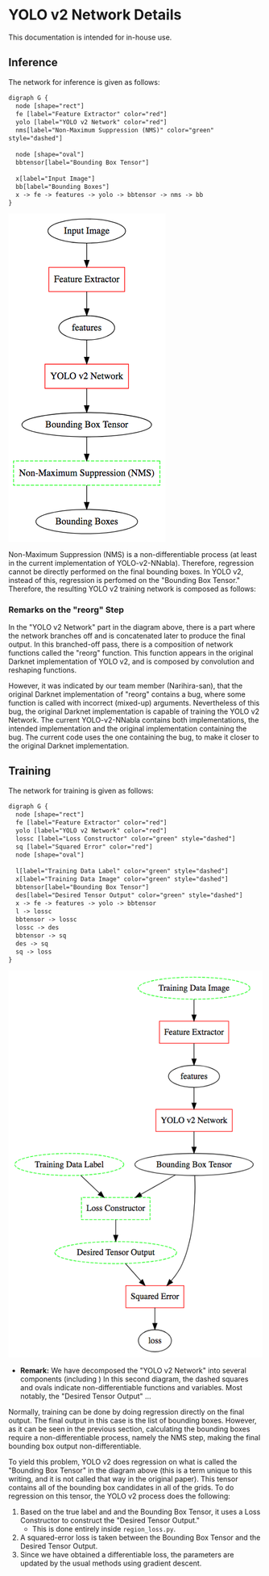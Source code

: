 # YOLO v2 Network Details
This documentation is intended for in-house use.

## Inference
The network for inference is given as follows:

```viz
digraph G {
  node [shape="rect"]
  fe [label="Feature Extractor" color="red"]
  yolo [label="YOLO v2 Network" color="red"]
  nms[label="Non-Maximum Suppression (NMS)" color="green" style="dashed"]

  node [shape="oval"]
  bbtensor[label="Bounding Box Tensor"]

  x[label="Input Image"]
  bb[label="Bounding Boxes"]
  x -> fe -> features -> yolo -> bbtensor -> nms -> bb
}
```
![A detailed description of the YOLO v2 Network.](./nw_fig_1.png)

Non-Maximum Suppression (NMS) is a non-differentiable process (at least in the current implementation of YOLO-v2-NNabla). Therefore, regression cannot be directly performed on the final bounding boxes. In YOLO v2, instead of this, regression is perfomed on the "Bounding Box Tensor." Therefore, the resulting YOLO v2 training network is composed as follows:

### Remarks on the "reorg" Step
In the "YOLO v2 Network" part in the diagram above, there is a part where the network branches off and is concatenated later to produce the final output. In this branched-off pass, there is a composition of network functions called the "reorg" function. This function appears in the original Darknet implementation of YOLO v2, and is composed by convolution and reshaping functions.

However, it was indicated by our team member (Narihira-san), that the original Darknet implementation of "reorg" contains a bug,
where some function is called with incorrect (mixed-up) arguments. Nevertheless of this bug, the original Darknet implementation is capable
of training the YOLO v2 Network.
The current YOLO-v2-NNabla contains both implementations, the intended implementation and the original implementation containing the bug.
The current code uses the one containing the bug, to make it closer to the original Darknet implementation.


## Training
The network for training is given as follows:

```viz
digraph G {
  node [shape="rect"]
  fe [label="Feature Extractor" color="red"]
  yolo [label="YOLO v2 Network" color="red"]
  lossc [label="Loss Constructor" color="green" style="dashed"]
  sq [label="Squared Error" color="red"]
  node [shape="oval"]

  l[label="Training Data Label" color="green" style="dashed"]
  x[label="Training Data Image" color="green" style="dashed"]
  bbtensor[label="Bounding Box Tensor"]
  des[label="Desired Tensor Output" color="green" style="dashed"]
  x -> fe -> features -> yolo -> bbtensor
  l -> lossc
  bbtensor -> lossc
  lossc -> des
  bbtensor -> sq
  des -> sq
  sq -> loss
}
```
![A detailed description of the YOLO v2 training network.](./nw_fig_2.png)

- **Remark:** We have decomposed the "YOLO v2 Network" into several components (including )
In this second diagram, the dashed squares and ovals indicate non-differentiable functions and variables. Most notably, the "Desired Tensor Output" ...

Normally, training can be done by doing regression directly on the final output. The final output in this case is the list of bounding boxes. However, as it can be seen in the previous section, calculating the bounding boxes require a non-differentiable process, namely the NMS step, making the final bounding box output non-differentiable.

To yield this problem, YOLO v2 does regression on what is called the "Bounding Box Tensor" in the diagram above (this is a term unique to this writing, and it is not called that way in the original paper). This tensor contains all of the bounding box candidates in all of the grids. To do regression on this tensor, the YOLO v2 process does the following:

1. Based on the true label and and the Bounding Box Tensor, it uses a Loss Constructor to construct the "Desired Tensor Output."
   - This is done entirely inside `region_loss.py`.
2. A squared-error loss is taken between the Bounding Box Tensor and the Desired Tensor Output.
3. Since we have obtained a differentiable loss, the parameters are updated by the usual methods using gradient descent.